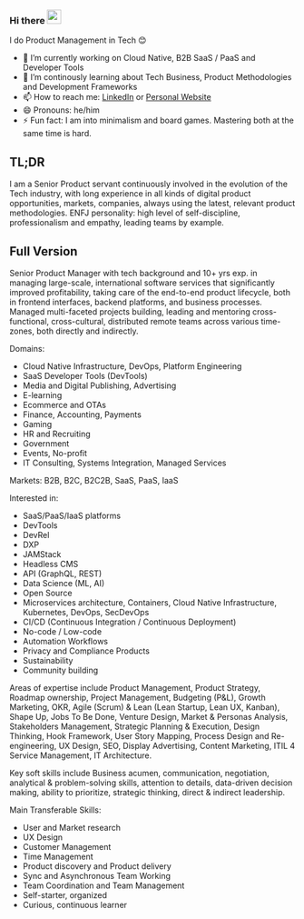 ### Hi there <img src="https://media.giphy.com/media/hvRJCLFzcasrR4ia7z/giphy.gif" width="25">

<!--
**gianfranco-l/gianfranco-l** is a ✨ _special_ ✨ repository because its `README.md` (this file) appears on your GitHub profile.

-->

I do Product Management in Tech 😊

- 🔭 I’m currently working on Cloud Native, B2B SaaS / PaaS and Developer Tools
- 🌱 I’m continously learning about Tech Business, Product Methodologies and Development Frameworks
- 📫 How to reach me: [LinkedIn](https://www.linkedin.com/in/gianfrancolongi/) or [Personal Website](glpm.carrd.co)
- 😄 Pronouns: he/him
- ⚡ Fun fact: I am into minimalism and board games. Mastering both at the same time is hard. 

## TL;DR

I am a Senior Product servant continuously involved in the evolution of the Tech industry, with long experience in all kinds of digital product
opportunities, markets, companies, always using the latest, relevant product methodologies. ENFJ personality: high level of self-discipline,
professionalism and empathy, leading teams by example.


## Full Version

Senior Product Manager with tech background and 10+ yrs exp. in managing large-scale, international software services that significantly improved profitability, taking care of the end-to-end product lifecycle, both in frontend interfaces, backend platforms, and business processes. Managed multi-faceted projects building, leading and mentoring cross-functional, cross-cultural, distributed remote teams across various time-zones, both directly and indirectly. 

Domains: 
- Cloud Native Infrastructure, DevOps, Platform Engineering
- SaaS Developer Tools (DevTools)
- Media and Digital Publishing, Advertising
- E-learning
- Ecommerce and OTAs
- Finance, Accounting, Payments
- Gaming 
- HR and Recruiting
- Government
- Events, No-profit
- IT Consulting, Systems Integration, Managed Services

Markets: B2B, B2C, B2C2B, SaaS, PaaS, IaaS

Interested in:
- SaaS/PaaS/IaaS platforms 
- DevTools
- DevRel
- DXP
- JAMStack
- Headless CMS
- API (GraphQL, REST)
- Data Science (ML, AI)
- Open Source
- Microservices architecture, Containers, Cloud Native Infrastructure, Kubernetes, DevOps, SecDevOps 
- CI/CD (Continuous Integration / Continuous Deployment)
- No-code / Low-code
- Automation Workflows
- Privacy and Compliance Products
- Sustainability
- Community building

Areas of expertise include Product Management, Product Strategy, Roadmap ownership, Project Management, Budgeting (P&L), Growth Marketing, OKR, Agile
(Scrum) & Lean (Lean Startup, Lean UX, Kanban), Shape Up, Jobs To Be Done, Venture Design, Market & Personas Analysis, Stakeholders Management, Strategic
Planning & Execution, Design Thinking, Hook Framework, User Story Mapping, Process Design and Re-engineering, UX Design, SEO, Display Advertising,
Content Marketing, ITIL 4 Service Management, IT Architecture. 

Key soft skills include Business acumen, communication, negotiation, analytical & problem-solving skills, attention to details, data-driven decision
making, ability to prioritize, strategic thinking, direct & indirect leadership. 

Main Transferable Skills: 
- User and Market research
- UX Design
- Customer Management
- Time Management
- Product discovery and Product delivery
- Sync and Asynchronous Team Working
- Team Coordination and Team Management
- Self-starter, organized
- Curious, continuous learner

